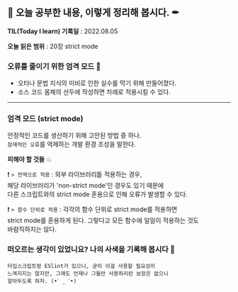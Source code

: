 ## 📕 오늘 공부한 내용, 이렇게 정리해 봅시다. ✒

**TIL(Today I learn) 기록일** : 2022.08.05

**오늘 읽은 범위** : 20장 strict mode

### 오류를 줄이기 위한 엄격 모드 📑

- 오타나 문법 지식의 미비로 인한 실수를 막기 위해 만들어졌다.
- 소스 코드 몸체의 선두에 작성하면 차례로 적용시킬 수 있다.

---

### 엄격 모드 (strict mode)

안정적인 코드를 생산하기 위해 고안된 방법 중 하나.</br>
`잠재적인 오류`를 억제하는 개발 환경 조성을 말한다.</br>

**피해야 할 것들** 💥

❗ `> 전역으로 적용` : 외부 라이브러리틑 적용하는 경우,</br>
해당 라이브러리가 'non-strict mode'인 경우도 있기 때문에</br>
다른 스크립트와의 strict mode 혼용으로 인해 오류가 발생할 수 있다.</br>

❗ `> 함수 단위로 적용` : 각각의 함수 단위로 strict mode를 적용하면</br> strict mode를 혼용하게 된다. 그렇다고 모든 함수에 일일이 적용하는 것도</br> 바람직하지는 않다.</br>

### 떠오르는 생각이 있었니요? 나의 사색을 기록해 봅시다 💭
```
타입스크립트랑 ESlint가 있으니, 굳이 이걸 사용할 필요성이
느껴지지는 않지만, 그래도 언제나 그들만 사용하리란 보장은 없으니
알아두도록 하자. (•ˋ _ ˊ•)
```
